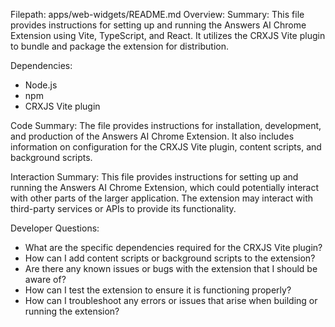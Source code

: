 Filepath: apps/web-widgets/README.md
Overview: Summary:
This file provides instructions for setting up and running the Answers AI Chrome Extension using Vite, TypeScript, and React. It utilizes the CRXJS Vite plugin to bundle and package the extension for distribution.

Dependencies:
- Node.js
- npm
- CRXJS Vite plugin

Code Summary:
The file provides instructions for installation, development, and production of the Answers AI Chrome Extension. It also includes information on configuration for the CRXJS Vite plugin, content scripts, and background scripts.

Interaction Summary:
This file provides instructions for setting up and running the Answers AI Chrome Extension, which could potentially interact with other parts of the larger application. The extension may interact with third-party services or APIs to provide its functionality.

Developer Questions:
- What are the specific dependencies required for the CRXJS Vite plugin?
- How can I add content scripts or background scripts to the extension?
- Are there any known issues or bugs with the extension that I should be aware of?
- How can I test the extension to ensure it is functioning properly?
- How can I troubleshoot any errors or issues that arise when building or running the extension?

